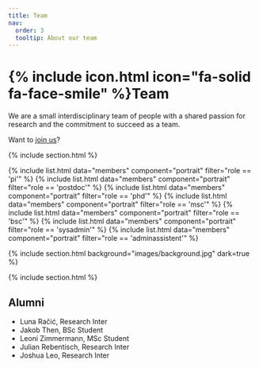 ```yaml
---
title: Team
nav:
  order: 3
  tooltip: About our team
---
```


# {% include icon.html icon="fa-solid fa-face-smile" %}Team

We are a small interdisciplinary team of people with a shared passion for research and the commitment to succeed as a team. 

Want to [join us](https://velten-group.github.io/join/)?

{% include section.html %}

{% include list.html data="members" component="portrait" filter="role == 'pi'" %}
{% include list.html data="members" component="portrait" filter="role == 'postdoc'" %}
{% include list.html data="members" component="portrait" filter="role == 'phd'" %}
{% include list.html data="members" component="portrait" filter="role == 'msc'" %}
{% include list.html data="members" component="portrait" filter="role == 'bsc'" %}
{% include list.html data="members" component="portrait" filter="role == 'sysadmin'" %}
{% include list.html data="members" component="portrait" filter="role == 'adminassistent'" %}

{% include section.html background="images/background.jpg" dark=true %}

{% include section.html %}

## Alumni

- Luna Račić, Research Inter
- Jakob Then, BSc Student
- Leoni Zimmermann, MSc Student
- Julian Rebentisch, Research Inter
- Joshua Leo, Research Inter
